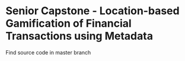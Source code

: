 # Senior Capstone - Location-based Gamification of Financial Transactions using Metadata
Find source code in master branch
